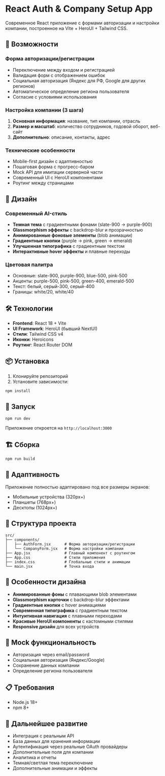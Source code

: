 # React Auth & Company Setup App

Современное React приложение с формами авторизации и настройки компании, построенное на Vite + HeroUI + Tailwind CSS.

## 🚀 Возможности

### Форма авторизации/регистрации
- Переключение между входом и регистрацией
- Валидация форм с отображением ошибок
- Социальная авторизация (Яндекс для РФ, Google для других регионов)
- Автоматическое определение региона пользователя
- Согласие с условиями использования

### Настройка компании (3 шага)
1. **Основная информация**: название, тип компании, отрасль
2. **Размер и масштаб**: количество сотрудников, годовой оборот, веб-сайт
3. **Дополнительно**: описание, контакты, адрес

### Технические особенности
- Mobile-first дизайн с адаптивностью
- Пошаговая форма с прогресс-баром
- Mock API для имитации серверной части
- Современный UI с HeroUI компонентами
- Роутинг между страницами

## 🎨 Дизайн

### Современный AI-стиль
- **Темная тема** с градиентными фонами (slate-900 → purple-900)
- **Glassmorphism эффекты** с backdrop-blur и прозрачностью
- **Анимированные фоновые элементы** (blob анимации)
- **Градиентные кнопки** (purple → pink, green → emerald)
- **Улучшенная типографика** с градиентным текстом
- **Интерактивные hover эффекты** и плавные переходы

### Цветовая палитра
- Основные: slate-900, purple-900, blue-500, pink-500
- Акценты: purple-500, pink-500, green-400, emerald-500
- Текст: белый, серый-300, серый-400
- Границы: white/20, white/40

## 🛠 Технологии

- **Frontend**: React 18 + Vite
- **UI Framework**: HeroUI (бывший NextUI)
- **Стили**: Tailwind CSS v4
- **Иконки**: Heroicons
- **Роутинг**: React Router DOM

## 📦 Установка

1. Клонируйте репозиторий
2. Установите зависимости:
```bash
npm install
```

## 🚀 Запуск

```bash
npm run dev
```

Приложение откроется на `http://localhost:3000`

## 🏗 Сборка

```bash
npm run build
```

## 📱 Адаптивность

Приложение полностью адаптировано под все размеры экранов:
- Мобильные устройства (320px+)
- Планшеты (768px+) 
- Десктопы (1024px+)

## 🔧 Структура проекта

```
src/
├── components/
│   ├── AuthForm.jsx      # Форма авторизации/регистрации
│   └── CompanyForm.jsx   # Форма настройки компании
├── App.jsx               # Главный компонент с роутингом
├── App.css               # Стили приложения
├── index.css             # Глобальные стили и анимации
└── main.jsx              # Точка входа
```

## 🎨 Особенности дизайна

- **Анимированные фоны** с плавающими blob элементами
- **Glassmorphism карточки** с backdrop-blur эффектами
- **Градиентные кнопки** с hover анимациями
- **Современная типографика** с градиентным текстом
- **Интуитивная навигация** с плавными переходами
- **Красивые HeroUI компоненты** с кастомными стилями
- **Responsive дизайн** для всех устройств

## 🔐 Mock функциональность

- Авторизация через email/password
- Социальная авторизация (Яндекс/Google)
- Сохранение данных компании
- Определение региона пользователя

## 📋 Требования

- Node.js 18+
- npm 8+

## 🚀 Дальнейшее развитие

- Интеграция с реальным API
- База данных для хранения информации
- Аутентификация через реальные OAuth провайдеры
- Дополнительные поля для компании
- Аналитика и отчеты
- Темная/светлая тема переключение
- Дополнительные анимации и эффекты
